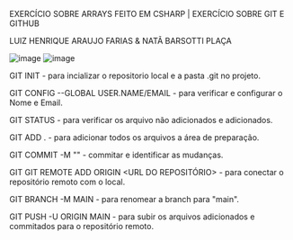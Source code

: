 EXERCÍCIO SOBRE ARRAYS FEITO EM CSHARP | EXERCÍCIO SOBRE GIT E GITHUB

LUIZ HENRIQUE ARAUJO FARIAS
&
NATÃ BARSOTTI PLAÇA

![image](https://github.com/user-attachments/assets/4a2834eb-7e5c-4bed-84f6-651dd92e735c)
![image](https://github.com/user-attachments/assets/fdfed039-350b-4521-b52f-205cf203e5df)

GIT INIT - para incializar o repositorio local e a pasta .git no projeto.

GIT CONFIG --GLOBAL USER.NAME/EMAIL - para verificar e configurar o Nome e Email.

GIT STATUS - para verificar os arquivo não adicionados e adicionados.

GIT ADD . - para adicionar todos os arquivos a área de preparação.

GIT COMMIT -M "<MENSAGE>" - commitar e identificar as mudanças.

GIT GIT REMOTE ADD ORIGIN <URL DO REPOSITÓRIO> - para conectar o repositório remoto com o local.

GIT BRANCH -M MAIN - para renomear a branch para "main".

GIT PUSH -U ORIGIN MAIN - para subir os arquivos adicionados e commitados para o repositório remoto.

